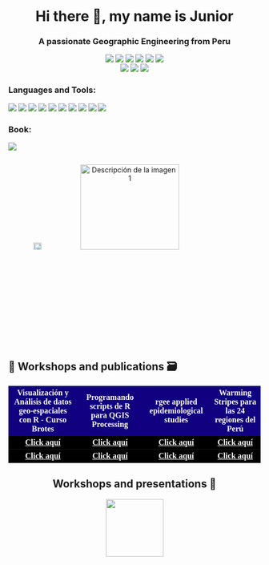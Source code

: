 
<h1 align="center">Hi there 👋, my name is Junior</h1>
<h3 align="center"> A passionate Geographic Engineering from Peru</h3>
<p align="center">
   <a href="https://www.linkedin.com/in/junior-antonio-calvo-monta%C3%B1ez-3a0897183/"><img src="https://img.shields.io/badge/LinkedIn-0077B5?style=for-the-badge&logo=linkedin&logoColor=white"></a> 
   <a href="https://twitter.com/junior_28_199"><img src="https://img.shields.io/badge/Twitter-1DA1F2?style=for-the-badge&logo=twitter&logoColor=white"></a>
   <a href="https://www.tiktok.com/@junior04281"><img src="https://img.shields.io/badge/tiktok-%23000000.svg?style=for-the-badge&logo=tiktok&logoColor=white"></a>
   <a href="https://www.youtube.com/channel/UCjpI-weZTSGThAeo8NI_PSA"><img src="https://img.shields.io/badge/youtube-%23FF0000.svg?&style=for-the-badge&logo=youtube&logoColor=white"></a>
   <a href="https://www.facebook.com/jhuniorr.anthhonyy"><img src="https://img.shields.io/badge/facebook-%23003E54.svg?style=for-the-badge&logo=facebook&logoColor=white"></a> 
   <a href="https://www.instagram.com/junior.calvo28/"><img src="https://img.shields.io/badge/instagram-%23E4405F.svg?style=for-the-badge&logo=instagram&logoColor=white"></a><br>
   <a href=""><img src="https://img.shields.io/badge/slack-%2350162D.svg?style=for-the-badge&logo=slack&logoColor=white"></a> 
   <a href=""><img src="https://img.shields.io/badge/Telegram-2CA5E0?style=for-the-badge&logo=telegram&logoColor=white"></a> 
   <a href=""><img src="https://img.shields.io/badge/Spotify-1ED760?&style=for-the-badge&logo=spotify&logoColor=white" ></a>
</p>

<h3 align="left">Languages and Tools:</h3>

   <a href=""><img src="https://img.shields.io/badge/-python-3670A0?style=for-the-badge&labelColor=black&logo=python&logoColor=ffdd54"></a>
   <a href=""><img src="https://img.shields.io/badge/-Javascript-F0DB4F?style=for-the-badge&labelColor=black&logo=javascript&logoColor=F0DB4F"></a>
   <a href=""><img src="https://img.shields.io/badge/-r-%23276DC3.svg?style=for-the-badge&labelColor=black&logo=r&logoColor=withe"></a>
   <a href=""><img src="https://img.shields.io/badge/-c++-%23F8F8F5.svg?style=for-the-badge&labelColor=black&logo=cplusplus&logoColor=#00599C"></a>
   <a href=""><img src="https://img.shields.io/badge/-html-%23E34F26.svg?style=for-the-badge&labelColor=black&logo=html5&logoColor=#00599C"></a>
    <a href=""><img src="https://img.shields.io/badge/-css-%231572B6.svg?style=for-the-badge&labelColor=black&logo=css3&logoColor=blue"></a>
   <a href=""><img src="https://img.shields.io/badge/git-%23F05032.svg?&style=for-the-badge&logo=git&logoColor=white"></a>
   <a href=""><img src="https://img.shields.io/badge/vsc-%23007ACC.svg?&style=for-the-badge&logo=visual%20studio%20code&logoColor=white"></a>
   <a href=""><img src="https://img.shields.io/badge/googlecolab-%23F9AB00.svg?&style=for-the-badge&logo=googlecolab&logoColor=white"></a>
   <a href=""><img src="https://img.shields.io/badge/rstudio-%2375AADB.svg?&style=for-the-badge&logo=rstudio&logoColor=black"></a>

<h3 align="left">Book:</h3>

<a href="https://r-earthengine.com/rgeebook/"><img src="https://img.shields.io/badge/Google%20Earth%20Engine%20con%20R-Book-red"></a>

<div style="display: flex;">
  <p align="center">
     <img src="https://user-images.githubusercontent.com/51866276/235063064-64495e15-7f01-4edf-bdaa-bbf397254c29.png" alt="Descripción de la imagen 2" style="width: 20%;">
    <img src="https://user-images.githubusercontent.com/51866276/235061248-36767a6d-2d9b-4702-9078-a8c9f34266a9.png" alt="Descripción de la imagen 1" style="width: 70%;">
   </p>
</div>


## 📌 Workshops and publications 🗃️
<table  style="font-family:Ubuntu;">
  <tr align="center">
   <th style="background-color:#110080;color:white"><center>Visualización y Análisis de datos geo-espaciales con R - Curso Brotes</center></th>
   <th style="background-color: #110080;color:white"><center> Programando scripts de R para QGIS Processing</center></th>
   <th style="background-color:#110080;color:white"><center>rgee applied epidemiological studies</center></th>
   <th style="background-color: #110080;color:white"><center>Warming Stripes para las 24 regiones del Perú</th>
  </tr>

  <tr>
   <th style="background:black"><center><a href="https://www.reconlearn.org/post/spatial-analysis-1-spanish.html" style="color:white;">Click aquí</a></center></th>
   <th style="background:black"><center><a href="https://r-qgis.netlify.app/" style="color:white;">Click aquí</a></center></th>
   <th style="background:black"><center><a href="https://epi-rgee.netlify.app/" style="color:white;">Click aquí</a></center></th>
   <th style="background:black"><center><a href="https://healthinnovation.github.io/WarmingStripes4PE/" style="color:white;">Click aquí</a></center></th>
  </tr>
   <tr>
   <th style="background:black"><center><a href="https://www.reconlearn.org/post/spatial-analysis-1-spanish.html" style="color:white;">Click aquí</a></center></th>
   <th style="background:black"><center><a href="https://r-qgis.netlify.app/" style="color:white;">Click aquí</a></center></th>
   <th style="background:black"><center><a href="https://epi-rgee.netlify.app/" style="color:white;">Click aquí</a></center></th>
   <th style="background:black"><center><a href="https://healthinnovation.github.io/WarmingStripes4PE/" style="color:white;">Click aquí</a></center></th>
  </tr>
</table>

<h2 align="center">Workshops and presentations 📌</h2>

<p width="100%" align="center">
   <a align="right" href="https://github.com/zumrudu-anka/DataStructures" title="Data"><img align="center" height="115" src="https://github-readme stats.vercel.app/api/pin/?username=zumrudu-anka&repo=Data&theme=gotham"></a>
</p>
